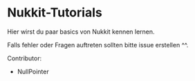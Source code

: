 # Nukkit-Tutorials

Hier wirst du paar basics von Nukkit kennen lernen.

Falls fehler oder Fragen auftreten sollten bitte issue erstellen ^^.


Contributor:
- NullPointer
